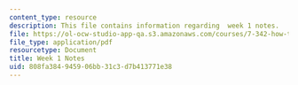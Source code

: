 ```yaml
---
content_type: resource
description: This file contains information regarding  week 1 notes.
file: https://ol-ocw-studio-app-qa.s3.amazonaws.com/courses/7-342-how-to-build-an-animal-cell-fate-and-identity-in-development-and-disease-fall-2017/808fa384945906bb31c3d7b413771e38_MIT7_342F17_Week_1_notes.pdf
file_type: application/pdf
resourcetype: Document
title: Week 1 Notes
uid: 808fa384-9459-06bb-31c3-d7b413771e38
---
```

